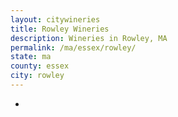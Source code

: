 ```yaml
---
layout: citywineries
title: Rowley Wineries
description: Wineries in Rowley, MA
permalink: /ma/essex/rowley/
state: ma
county: essex
city: rowley
---
```

-
